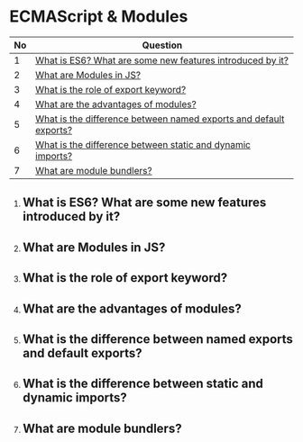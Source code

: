# ECMAScript & Modules

|  No  | Question                                                                                      | 
| ---- | ----------------------------------------------------------------------------------------------|
|  1   | [What is ES6? What are some new features introduced by it?](#what-is-es6-what-are-some-new-features-introduced-by-it)                         |
|  2   | [What are Modules in JS?](#what-are-modules-in-js)                         |
|  3   | [What is the role of export keyword?](#what-is-the-role-of-export-keyword)                         |
|  4   | [What are the advantages of modules?](#what-are-the-advantages-of-modules)                         |
|  5   | [What is the difference between named exports and default exports?](#what-is-the-difference-between-named-exports-and-default-exports)                         |
|  6   | [What is the difference between static and dynamic imports?](#what-is-the-difference-between-static-and-dynamic-imports)                         |
|  7   | [What are module bundlers?](#what-are-module-bundlers)                         |



1. ## What is ES6? What are some new features introduced by it?
2. ## What are Modules in JS?
3. ## What is the role of export keyword?
4. ## What are the advantages of modules?
5. ## What is the difference between named exports and default exports?
6. ## What is the difference between static and dynamic imports?
7. ## What are module bundlers?




